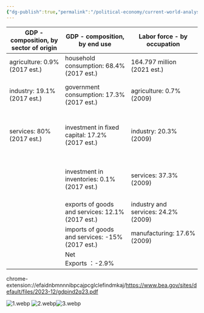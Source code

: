 ```yaml
---
{"dg-publish":true,"permalink":"/political-economy/current-world-analysis/usa/"}
---
```


| GDP - composition, by sector of origin | GDP - composition, by end use                    | Labor force - by occupation         |                                                                     |
|----------------------------------------|--------------------------------------------------|-------------------------------------|---------------------------------------------------------------------|
| agriculture: 0.9% (2017 est.)          | household consumption: 68.4% (2017 est.)         | 164.797 million (2021 est.)         |                                                                     |
| industry: 19.1% (2017 est.)            | government consumption: 17.3% (2017 est.)        | agriculture: 0.7% (2009)            | farming, forestry, and fishing: 0.7% (2009)                         |
| services: 80% (2017 est.)              | investment in fixed capital: 17.2% (2017 est.)   | industry: 20.3% (2009)              | manufacturing, extraction, transportation, and crafts: 20.3% (2009) |
|                                        | investment in inventories: 0.1% (2017 est.)      | services: 37.3% (2009)              | managerial, professional, and technical: 37.3% (2009)               |
|                                        | exports of goods and services: 12.1% (2017 est.) | industry and services: 24.2% (2009) | sales and office: 24.2% (2009)                                      |
|                                        | imports of goods and services: -15% (2017 est.)  | manufacturing: 17.6% (2009)         | other services: 17.6% (2009)                                        |
|                                        | Net Exports ：-2.9%                               |


chrome-extension://efaidnbmnnnibpcajpcglclefindmkaj/https://www.bea.gov/sites/default/files/2023-12/gdpind2q23.pdf




![1.webp](/img/user/1.webp)
![2.webp](/img/user/2.webp)![3.webp](/img/user/3.webp)